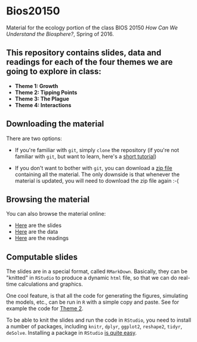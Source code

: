 # Bios20150

Material for the ecology portion of the class BIOS 20150 *How Can We Understand the Biosphere?*, Spring of 2016.

## This repository contains slides, data and readings for each of the four themes we are going to explore in class:

- **Theme 1: Growth**
- **Theme 2: Tipping Points**
- **Theme 3: The Plague**
- **Theme 4: Interactions**

## Downloading the material

There are two options:
- If you're familiar with `git`, simply `clone` the repository 
(if you're not familiar with `git`, but want to learn, here's a [short tutorial](http://goo.gl/H1qfgr)) 

- If you don't want to bother with `git`, you can download a [zip file](https://github.com/StefanoAllesina/Bios20150/archive/master.zip) containing all the material. 
The only downside is that whenever the material is updated, you will need to download the zip file again :-(

## Browsing the material

You can also browse the material online:
- [Here](https://github.com/StefanoAllesina/Bios20150/tree/master/slides) are the slides
- [Here](https://github.com/StefanoAllesina/Bios20150/tree/master/data) are the data
- [Here](https://github.com/StefanoAllesina/Bios20150/tree/master/readings) are the readings

## Computable slides

The slides are in a special format, called `RMarkDown`. Basically, they can be "knitted" in `RStudio` to produce a dynamic `html` file, so that we can do real-time calculations and graphics. 

One cool feature, is that all the code for generating the figures, simulating the models, etc., can be run in `R` with a simple copy and paste. See for example the code for [Theme 2](https://github.com/StefanoAllesina/Bios20150/blob/master/slides/theme_2/theme_2.Rmd).

To be able to knit the slides and run the code in `RStudio`, you need to install a number of packages, including `knitr`, `dplyr`, `ggplot2`, `reshape2`, `tidyr`, `deSolve`. Installing a package in `RStudio` [is quite easy](https://www.youtube.com/watch?v=u1r5XTqrCTQ).
